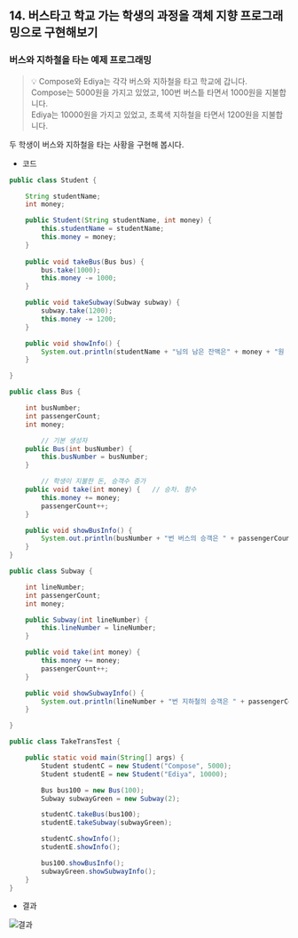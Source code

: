 ## 14. 버스타고 학교 가는 학생의 과정을 객체 지향 프로그래밍으로 구현해보기

### 버스와 지하철을 타는 예제 프로그래밍


> 💡 Compose와 Ediya는 각각 버스와 지하철을 타고 학교에 갑니다.    
    Compose는 5000원을 가지고 있었고, 100번 버스틑 타면서 1000원을 지불합니다.    
    Ediya는 10000원을 가지고 있었고, 초록색 지하철을 타면서 1200원을 지불합니다.    


두 학생이 버스와 지하철을 타는 사황을 구현해 봅시다.

- 코드

```java
public class Student {

	String studentName;
	int money;

	public Student(String studentName, int money) {
		this.studentName = studentName;
		this.money = money;
	}
	
	public void takeBus(Bus bus) {
		bus.take(1000);
		this.money -= 1000;
	}

	public void takeSubway(Subway subway) {
		subway.take(1200);
		this.money -= 1200;
	}

	public void showInfo() {
		System.out.println(studentName + "님의 남은 잔액은" + money + "원 입니다.");
	}

}
```

```java
public class Bus {

    int busNumber;
    int passengerCount;
    int money;

		// 기본 생성자
    public Bus(int busNumber) {
        this.busNumber = busNumber;
    }

		// 학생이 지불한 돈, 승객수 증가
    public void take(int money) {   // 승차. 함수
        this.money += money;
        passengerCount++;
    }

    public void showBusInfo() {
        System.out.println(busNumber + "번 버스의 승객은 " + passengerCount + "명 이고, 수입은 " + money +"원 입니다.");
    }
}
```

```java
public class Subway {

    int lineNumber;
    int passengerCount;
    int money;

    public Subway(int lineNumber) {
        this.lineNumber = lineNumber;
    }

    public void take(int money) {
        this.money += money;
        passengerCount++;
    }

    public void showSubwayInfo() {
        System.out.println(lineNumber + "번 지하철의 승객은 " + passengerCount + "명 이고, 수입은 " + money + "원 입니다.");
    }

}
```

```java
public class TakeTransTest {

    public static void main(String[] args) {
        Student studentC = new Student("Compose", 5000);
        Student studentE = new Student("Ediya", 10000);

        Bus bus100 = new Bus(100);
        Subway subwayGreen = new Subway(2);

        studentC.takeBus(bus100);
        studentE.takeSubway(subwayGreen);

        studentC.showInfo();
        studentE.showInfo();

        bus100.showBusInfo();
        subwayGreen.showSubwayInfo();
    }
}
```

- 결과

![결과](https://s3.us-west-2.amazonaws.com/secure.notion-static.com/3d222e22-62a7-47ff-866a-e3c9d589c1cc/%E1%84%89%E1%85%B3%E1%84%8F%E1%85%B3%E1%84%85%E1%85%B5%E1%86%AB%E1%84%89%E1%85%A3%E1%86%BA_2021-12-08_%E1%84%8B%E1%85%A9%E1%84%8C%E1%85%A5%E1%86%AB_12.01.34.png?X-Amz-Algorithm=AWS4-HMAC-SHA256&X-Amz-Content-Sha256=UNSIGNED-PAYLOAD&X-Amz-Credential=AKIAT73L2G45EIPT3X45%2F20211208%2Fus-west-2%2Fs3%2Faws4_request&X-Amz-Date=20211208T064434Z&X-Amz-Expires=86400&X-Amz-Signature=cfea3d53c4c2fc7f1d03f8cb065cb01dc576abbe2f27aefec0c9d48cd0c8a74b&X-Amz-SignedHeaders=host&response-content-disposition=filename%20%3D%22%25E1%2584%2589%25E1%2585%25B3%25E1%2584%258F%25E1%2585%25B3%25E1%2584%2585%25E1%2585%25B5%25E1%2586%25AB%25E1%2584%2589%25E1%2585%25A3%25E1%2586%25BA%25202021-12-08%2520%25E1%2584%258B%25E1%2585%25A9%25E1%2584%258C%25E1%2585%25A5%25E1%2586%25AB%252012.01.34.png%22&x-id=GetObject)